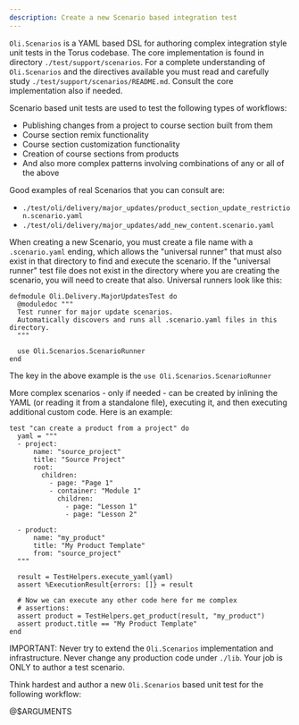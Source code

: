 ```yaml
---
description: Create a new Scenario based integration test
---
```


`Oli.Scenarios` is a YAML based DSL for authoring complex integration
style unit tests in the Torus codebase.  The core implementation is found
in directory `./test/support/scenarios`.  For a complete understanding of
`Oli.Scenarios` and the directives available you must read and carefully study
`./test/support/scenarios/README.md`.  Consult the core implementation also if needed.

Scenario based unit tests are used to test the following types of workflows:
- Publishing changes from a project to course section built from them
- Course section remix functionality
- Course section customization functionality
- Creation of course sections from products
- And also more complex patterns involving combinations of any or all of the above

Good examples of real Scenarios that you can consult are:
- `./test/oli/delivery/major_updates/product_section_update_restriction.scenario.yaml`
- `./test/oli/delivery/major_updates/add_new_content.scenario.yaml`

When creating a new Scenario, you must create a file name with a `.scenario.yaml`
ending, which allows the "universal runner" that must also exist in that directory to find and execute the scenario. If the "universal runner" test file does not exist
in the directory where you are creating the scenario, you will need to create that also.  Universal runners look like this:

```
defmodule Oli.Delivery.MajorUpdatesTest do
  @moduledoc """
  Test runner for major update scenarios.
  Automatically discovers and runs all .scenario.yaml files in this directory.
  """

  use Oli.Scenarios.ScenarioRunner
end
```

The key in the above example is the `use Oli.Scenarios.ScenarioRunner`

More complex scenarios - only if needed -  can be created by inlining the YAML (or reading it from a standalone file), executing it, and then executing additional custom code. Here is an example:

```
test "can create a product from a project" do
  yaml = """
  - project:
      name: "source_project"
      title: "Source Project"
      root:
        children:
          - page: "Page 1"
          - container: "Module 1"
            children:
              - page: "Lesson 1"
              - page: "Lesson 2"

  - product:
      name: "my_product"
      title: "My Product Template"
      from: "source_project"
  """

  result = TestHelpers.execute_yaml(yaml)
  assert %ExecutionResult{errors: []} = result

  # Now we can execute any other code here for me complex
  # assertions:
  assert product = TestHelpers.get_product(result, "my_product")
  assert product.title == "My Product Template"
end
```

IMPORTANT: Never try to extend the `Oli.Scenarios` implementation and infrastructure. Never change any production code under `./lib`.  Your job is ONLY to author a test scenario.

Think hardest and author a new `Oli.Scenarios` based unit test for the following workflow:

@$ARGUMENTS


